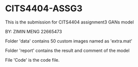 # CITS4404-ASSG3
This is the submission for CITS4404 assignment3 GANs model

BY: ZIMIN MENG 22665473



Folder 'data' contains 50 custom images named as 'extra.mat'

Folder 'report' contains the result and comment of the model

File 'Code' is the code file.
